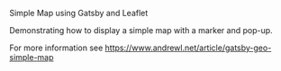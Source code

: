 Simple Map using Gatsby and Leaflet

Demonstrating how to display a simple map with a marker and pop-up.

For more information see https://www.andrewl.net/article/gatsby-geo-simple-map

